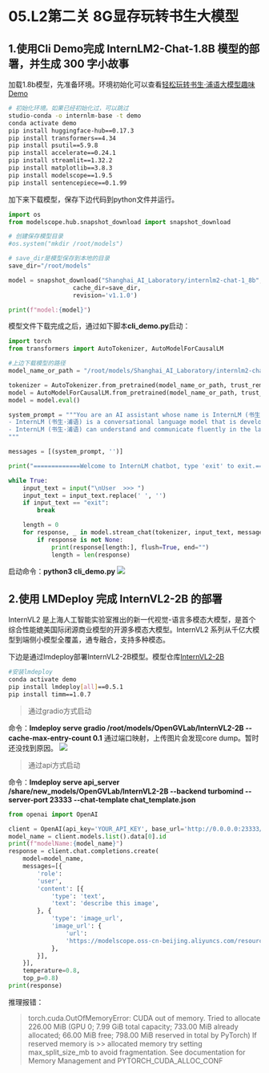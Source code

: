 # 05.L2第二关 8G显存玩转书生大模型

## 1.使用Cli Demo完成 InternLM2-Chat-1.8B 模型的部署，并生成 300 字小故事

加载1.8b模型，先准备环境。环境初始化可以查看[轻松玩转书生·浦语大模型趣味 Demo](https://github.com/InternLM/tutorial/blob/camp1/helloworld/hello_world.md)
```bash
# 初始化环境。如果已经初始化过，可以跳过
studio-conda -o internlm-base -t demo
conda activate demo
pip install huggingface-hub==0.17.3
pip install transformers==4.34 
pip install psutil==5.9.8
pip install accelerate==0.24.1
pip install streamlit==1.32.2 
pip install matplotlib==3.8.3 
pip install modelscope==1.9.5
pip install sentencepiece==0.1.99
```

加下来下载模型，保存下边代码到python文件并运行。
```python
import os
from modelscope.hub.snapshot_download import snapshot_download

# 创建保存模型目录
#os.system("mkdir /root/models")

# save_dir是模型保存到本地的目录
save_dir="/root/models"

model = snapshot_download("Shanghai_AI_Laboratory/internlm2-chat-1_8b", 
                  cache_dir=save_dir, 
                  revision='v1.1.0')

print(f"model:{model}")
```

模型文件下载完成之后，通过如下脚本**cli_demo.py**启动：
```python
import torch
from transformers import AutoTokenizer, AutoModelForCausalLM

#上边下载模型的路径
model_name_or_path = "/root/models/Shanghai_AI_Laboratory/internlm2-chat-1_8b"

tokenizer = AutoTokenizer.from_pretrained(model_name_or_path, trust_remote_code=True, device_map='cuda:0')
model = AutoModelForCausalLM.from_pretrained(model_name_or_path, trust_remote_code=True, torch_dtype=torch.bfloat16, device_map='cuda:0')
model = model.eval()

system_prompt = """You are an AI assistant whose name is InternLM (书生·浦语).
- InternLM (书生·浦语) is a conversational language model that is developed by Shanghai AI Laboratory (上海人工智能实验室). It is designed to be helpful, honest, and harmless.
- InternLM (书生·浦语) can understand and communicate fluently in the language chosen by the user such as English and 中文.
"""

messages = [(system_prompt, '')]

print("=============Welcome to InternLM chatbot, type 'exit' to exit.=============")

while True:
    input_text = input("\nUser  >>> ")
    input_text = input_text.replace(' ', '')
    if input_text == "exit":
        break

    length = 0
    for response, _ in model.stream_chat(tokenizer, input_text, messages):
        if response is not None:
            print(response[length:], flush=True, end="")
            length = len(response)
```

启动命令：**python3 cli_demo.py**
![](./images/23-04-01.png)

## 2.使用 LMDeploy 完成 InternVL2-2B 的部署
InternVL2 是上海人工智能实验室推出的新一代视觉-语言多模态大模型，是首个综合性能媲美国际闭源商业模型的开源多模态大模型。InternVL2 系列从千亿大模型到端侧小模型全覆盖，通专融合，支持多种模态。

下边是通过lmdeploy部署InternVL2-2B模型。模型仓库[InternVL2-2B](https://www.modelscope.cn/models/OpenGVLab/InternVL2-2B)
```bash
#安装lmdeploy
conda activate demo
pip install lmdeploy[all]==0.5.1
pip install timm==1.0.7
```
> 通过gradio方式启动

命令：**lmdeploy serve gradio /root/models/OpenGVLab/InternVL2-2B --cache-max-entry-count 0.1**
通过端口映射，上传图片会发现core dump。暂时还没找到原因。
![](./images/23-04-02.png)

> 通过api方式启动

命令：**lmdeploy serve api_server /share/new_models/OpenGVLab/InternVL2-2B --backend turbomind --server-port 23333 --chat-template chat_template.json**
```python
from openai import OpenAI

client = OpenAI(api_key='YOUR_API_KEY', base_url='http://0.0.0.0:23333/v1')
model_name = client.models.list().data[0].id
print(f"modelName:{model_name}")
response = client.chat.completions.create(
    model=model_name,
    messages=[{
        'role':
        'user',
        'content': [{
            'type': 'text',
            'text': 'describe this image',
        }, {
            'type': 'image_url',
            'image_url': {
                'url':
                'https://modelscope.oss-cn-beijing.aliyuncs.com/resource/tiger.jpeg',
            },
        }],
    }],
    temperature=0.8,
    top_p=0.8)
print(response)
```
推理报错：
> torch.cuda.OutOfMemoryError: CUDA out of memory. Tried to allocate 226.00 MiB (GPU 0; 7.99 GiB total capacity; 733.00 MiB already allocated; 66.00 MiB free; 798.00 MiB reserved in total by PyTorch) If reserved memory is >> allocated memory try setting max_split_size_mb to avoid fragmentation.  See documentation for Memory Management and PYTORCH_CUDA_ALLOC_CONF

<br><br>
<Vssue :title="$title" />
